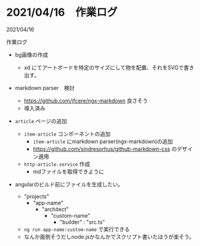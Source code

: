 # 2021/04/16　作業ログ
<div class="info">
  <p class="info__date">
    2021/04/16
  </p>
  <div class="info__tags">
    <p class="info__tags__one">作業ログ</p>
  </div>
</div>

- bg画像の作成
  - xd にてアートボードを特定のサイズにして物を配置、それをSVGで書き出す。


- markdown parser　検討
  - https://github.com/jfcere/ngx-markdown 良さそう
  - 導入済み


- `article` ページの追加
  - `item-article` コンポーネントの追加
    - `item-article` にmarkdown parser(ngx-markdown)の追加
    - https://github.com/sindresorhus/github-markdown-css のデザイン適用
  - `http-article.service` 作成
    - mdファイルを取得できように


- angularのビルド前にファイルを生成したい。
  - "projects"
    - "app-name"
      - "architect"
        - "custom-name"
          - "builder" : "src.ts"
  - `ng run app-name:custom-name` で実行できる
  - なんか面倒そうだしnode.jsかなんかでスクリプト書いたほうが楽そう。
